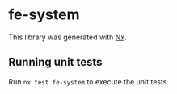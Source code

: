 # fe-system

This library was generated with [Nx](https://nx.dev).

## Running unit tests

Run `nx test fe-system` to execute the unit tests.
